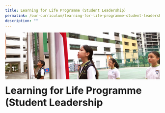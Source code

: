 ```yaml
---
title: Learning for Life Programme (Student Leadership)
permalink: /our-curriculum/learning-for-life-programme-student-leadership
description: ""
---
```

![](/images/sub-banner.jpg)

**<font size=6>Learning for Life Programme (Student Leadership</font>**